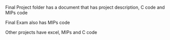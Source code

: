 Final Project folder has a document that has project description, C code and MIPs code 

Final Exam also has MIPs code

Other projects have excel, MIPs and C code 
